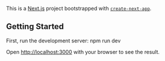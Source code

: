 This is a [Next.js](https://nextjs.org) project bootstrapped with [`create-next-app`](https://nextjs.org/docs/app/api-reference/cli/create-next-app).

## Getting Started
First, run the development server:
npm run dev

Open [http://localhost:3000](http://localhost:3000) with your browser to see the result.
